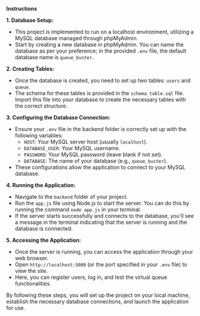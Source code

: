 **Instructions**

**1. Database Setup:**
   - This project is implemented to run on a localhost environment, utilizing a MySQL database managed through phpMyAdmin.
   - Start by creating a new database in phpMyAdmin. You can name the database as per your preference; in the provided `.env` file, the default database name is `queue_buster`.

**2. Creating Tables:**
   - Once the database is created, you need to set up two tables: `users` and `queue`.
   - The schema for these tables is provided in the `schema_table.sql` file. Import this file into your database to create the necessary tables with the correct structure.

**3. Configuring the Database Connection:**
   - Ensure your `.env` file in the backend folder is correctly set up with the following variables:
     - `HOST`: Your MySQL server host (usually `localhost`).
     - `DATABASE_USER`: Your MySQL username.
     - `PASSWORD`: Your MySQL password (leave blank if not set).
     - `DATABASE`: The name of your database (e.g., `queue_buster`).
   - These configurations allow the application to connect to your MySQL database.

**4. Running the Application:**
   - Navigate to the `backend` folder of your project.
   - Run the `app.js` file using Node.js to start the server. You can do this by running the command `node app.js` in your terminal.
   - If the server starts successfully and connects to the database, you'll see a message in the terminal indicating that the server is running and the database is connected.

**5. Accessing the Application:**
   - Once the server is running, you can access the application through your web browser.
   - Open `http://localhost:5000` (or the port specified in your `.env` file) to view the site.
   - Here, you can register users, log in, and test the virtual queue functionalities.

By following these steps, you will set up the project on your local machine, establish the necessary database connections, and launch the application for use.
